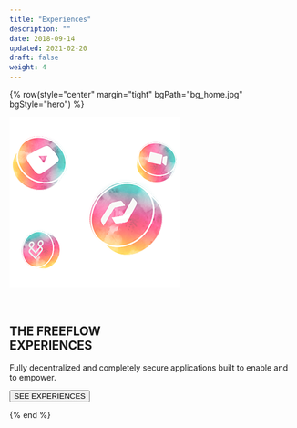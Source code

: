 ```yaml
---
title: "Experiences"
description: ""
date: 2018-09-14
updated: 2021-02-20
draft: false
weight: 4
---
```


<!-- section 1 (header) -->

{% row(style="center" margin="tight" bgPath="bg_home.jpg" bgStyle="hero") %}

![FF Logo](tf_experience_small.png#mx-auto) 

<br>



## THE FREEFLOW <br> EXPERIENCES

Fully decentralized and completely secure applications built to enable and to empower.

<button onclick="window.open('https://threefoldfoundation.github.io/books/freeflow/mytwin/experiences/experiences.html', '_blank')">SEE EXPERIENCES</button>

{% end %}
